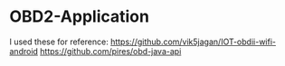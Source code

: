 # OBD2-Application

I used these for reference: 
https://github.com/vik5jagan/IOT-obdii-wifi-android
https://github.com/pires/obd-java-api
